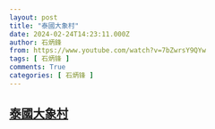 ```yaml
---
layout: post
title: "泰國大象村"
date: 2024-02-24T14:23:11.000Z
author: 石炳鋒
from: https://www.youtube.com/watch?v=7bZwrsY9QYw
tags: [ 石炳锋 ]
comments: True
categories: [ 石炳锋 ]
---
```

<!--1708784591000-->
[泰國大象村](https://www.youtube.com/watch?v=7bZwrsY9QYw)
------

<div>

</div>
